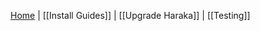 [Home](https://github.com/baudehlo/Haraka/wiki) | [[Install Guides]] | [[Upgrade Haraka]] | [[Testing]]